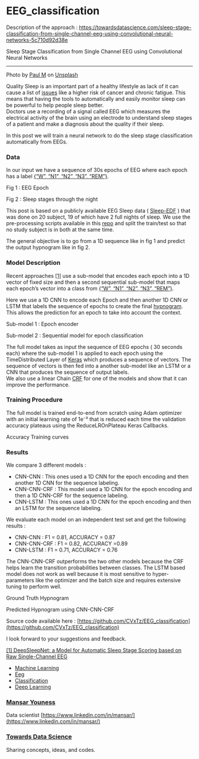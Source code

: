 # EEG_classification
Description of the approach : https://towardsdatascience.com/sleep-stage-classification-from-single-channel-eeg-using-convolutional-neural-networks-5c710d92d38e


Sleep Stage Classification from Single Channel EEG using Convolutional Neural
Networks

*****

<span class="figcaption_hack">Photo by [Paul
M](https://unsplash.com/photos/7i9yLoUgoP8?utm_source=unsplash&utm_medium=referral&utm_content=creditCopyText)
on
[Unsplash](https://unsplash.com/search/photos/owl?utm_source=unsplash&utm_medium=referral&utm_content=creditCopyText)</span>

Quality Sleep is an important part of a healthy lifestyle as lack of it can
cause a list of
[issues](https://www.webmd.com/sleep-disorders/features/10-results-sleep-loss#1)
like a higher risk of cancer and chronic fatigue. This means that having the
tools to automatically and easily monitor sleep can be powerful to help people
sleep better.<br> Doctors use a recording of a signal called EEG which measures
the electrical activity of the brain using an electrode to understand sleep
stages of a patient and make a diagnosis about the quality if their sleep.

In this post we will train a neural network to do the sleep stage classification
automatically from EEGs.

### **Data**

In our input we have a sequence of 30s epochs of EEG where each epoch has a
label [{“W”, “N1”, “N2”, “N3”,
“REM”}](https://en.wikipedia.org/wiki/Sleep_cycle).

<span class="figcaption_hack">Fig 1 : EEG Epoch</span>

<span class="figcaption_hack">Fig 2 : Sleep stages through the night</span>

This post is based on a publicly available EEG Sleep data (
[Sleep-EDF](https://www.physionet.org/physiobank/database/sleep-edfx/) ) that
was done on 20 subject, 19 of which have 2 full nights of sleep. We use the
pre-processing scripts available in this
[repo](https://github.com/akaraspt/deepsleepnet) and split the train/test so
that no study subject is in both at the same time.

The general objective is to go from a 1D sequence like in fig 1 and predict the
output hypnogram like in fig 2.

### Model Description

Recent approaches [[1]](https://arxiv.org/pdf/1703.04046.pdf) use a sub-model
that encodes each epoch into a 1D vector of fixed size and then a second
sequential sub-model that maps each epoch’s vector into a class from [{“W”,
“N1”, “N2”, “N3”, “REM”}](https://en.wikipedia.org/wiki/Sleep_cycle).

Here we use a 1D CNN to encode each Epoch and then another 1D CNN or LSTM that
labels the sequence of epochs to create the final
[hypnogram](https://en.wikipedia.org/wiki/Hypnogram). This allows the prediction
for an epoch to take into account the context.

<span class="figcaption_hack">Sub-model 1 : Epoch encoder</span>

<span class="figcaption_hack">Sub-model 2 : Sequential model for epoch classification</span>

The full model takes as input the sequence of EEG epochs ( 30 seconds each)
where the sub-model 1 is applied to each epoch using the TimeDistributed Layer
of [Keras](https://keras.io/) which produces a sequence of vectors. The sequence
of vectors is then fed into a another sub-model like an LSTM or a CNN that
produces the sequence of output labels.<br> We also use a linear Chain
[CRF](https://en.wikipedia.org/wiki/Conditional_random_field) for one of the
models and show that it can improve the performance.

### Training Procedure

The full model is trained end-to-end from scratch using Adam optimizer with an
initial learning rate of 1e⁻³ that is reduced each time the validation accuracy
plateaus using the ReduceLROnPlateau Keras Callbacks.

<span class="figcaption_hack">Accuracy Training curves</span>

### Results

We compare 3 different models :

* CNN-CNN : This ones used a 1D CNN for the epoch encoding and then another 1D CNN
for the sequence labeling.
* CNN-CNN-CRF : This model used a 1D CNN for the epoch encoding and then a 1D
CNN-CRF for the sequence labeling.
* CNN-LSTM : This ones used a 1D CNN for the epoch encoding and then an LSTM for
the sequence labeling.

We evaluate each model on an independent test set and get the following results
:

* CNN-CNN : F1 = 0.81, ACCURACY = 0.87
* CNN-CNN-CRF : F1 = 0.82, ACCURACY =0.89
* CNN-LSTM : F1 = 0.71, ACCURACY = 0.76

The CNN-CNN-CRF outperforms the two other models because the CRF helps learn the
transition probabilities between classes. The LSTM based model does not work as
well because it is most sensitive to hyper-parameters like the optimizer and the
batch size and requires extensive tuning to perform well.

<span class="figcaption_hack">Ground Truth Hypnogram</span>

<span class="figcaption_hack">Predicted Hypnogram using CNN-CNN-CRF</span>

Source code available here :
[https://github.com/CVxTz/EEG_classification](https://github.com/CVxTz/EEG_classification)

I look forward to your suggestions and feedback.

[[1] DeepSleepNet: a Model for Automatic Sleep Stage Scoring based on Raw
Single-Channel EEG](https://arxiv.org/pdf/1703.04046.pdf)

* [Machine
Learning](https://towardsdatascience.com/tagged/machine-learning?source=post)
* [Eeg](https://towardsdatascience.com/tagged/eeg?source=post)
* [Classification](https://towardsdatascience.com/tagged/classification?source=post)
* [Deep Learning](https://towardsdatascience.com/tagged/deep-learning?source=post)

### [Mansar Youness](https://towardsdatascience.com/@CVxTz)

Data scientist
[https://www.linkedin.com/in/mansar/](https://www.linkedin.com/in/mansar/)

### [Towards Data Science](https://towardsdatascience.com/?source=footer_card)

Sharing concepts, ideas, and codes.

